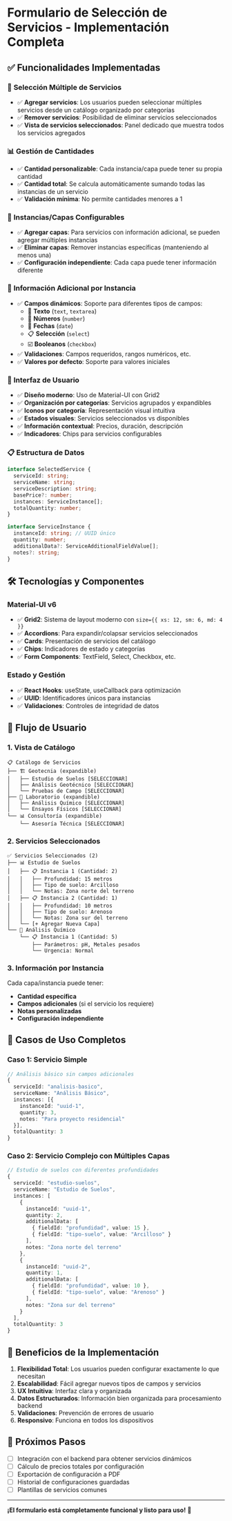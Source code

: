 # Formulario de Selección de Servicios - Implementación Completa

## ✅ Funcionalidades Implementadas

### 🎯 **Selección Múltiple de Servicios**

- ✅ **Agregar servicios**: Los usuarios pueden seleccionar múltiples servicios desde un catálogo organizado por categorías
- ✅ **Remover servicios**: Posibilidad de eliminar servicios seleccionados
- ✅ **Vista de servicios seleccionados**: Panel dedicado que muestra todos los servicios agregados

### 📊 **Gestión de Cantidades**

- ✅ **Cantidad personalizable**: Cada instancia/capa puede tener su propia cantidad
- ✅ **Cantidad total**: Se calcula automáticamente sumando todas las instancias de un servicio
- ✅ **Validación mínima**: No permite cantidades menores a 1

### 🔧 **Instancias/Capas Configurables**

- ✅ **Agregar capas**: Para servicios con información adicional, se pueden agregar múltiples instancias
- ✅ **Eliminar capas**: Remover instancias específicas (manteniendo al menos una)
- ✅ **Configuración independiente**: Cada capa puede tener información diferente

### 📝 **Información Adicional por Instancia**

- ✅ **Campos dinámicos**: Soporte para diferentes tipos de campos:
  - 📄 **Texto** (`text`, `textarea`)
  - 🔢 **Números** (`number`)
  - 📅 **Fechas** (`date`)
  - 📋 **Selección** (`select`)
  - ☑️ **Booleanos** (`checkbox`)
- ✅ **Validaciones**: Campos requeridos, rangos numéricos, etc.
- ✅ **Valores por defecto**: Soporte para valores iniciales

### 🎨 **Interfaz de Usuario**

- ✅ **Diseño moderno**: Uso de Material-UI con Grid2
- ✅ **Organización por categorías**: Servicios agrupados y expandibles
- ✅ **Iconos por categoría**: Representación visual intuitiva
- ✅ **Estados visuales**: Servicios seleccionados vs disponibles
- ✅ **Información contextual**: Precios, duración, descripción
- ✅ **Indicadores**: Chips para servicios configurables

### 📋 **Estructura de Datos**

```typescript
interface SelectedService {
  serviceId: string;
  serviceName: string;
  serviceDescription: string;
  basePrice?: number;
  instances: ServiceInstance[];
  totalQuantity: number;
}

interface ServiceInstance {
  instanceId: string; // UUID único
  quantity: number;
  additionalData?: ServiceAdditionalFieldValue[];
  notes?: string;
}
```

## 🛠️ **Tecnologías y Componentes**

### **Material-UI v6**

- ✅ **Grid2**: Sistema de layout moderno con `size={{ xs: 12, sm: 6, md: 4 }}`
- ✅ **Accordions**: Para expandir/colapsar servicios seleccionados
- ✅ **Cards**: Presentación de servicios del catálogo
- ✅ **Chips**: Indicadores de estado y categorías
- ✅ **Form Components**: TextField, Select, Checkbox, etc.

### **Estado y Gestión**

- ✅ **React Hooks**: useState, useCallback para optimización
- ✅ **UUID**: Identificadores únicos para instancias
- ✅ **Validaciones**: Controles de integridad de datos

## 📱 **Flujo de Usuario**

### 1. **Vista de Catálogo**

```
📋 Catálogo de Servicios
├── 🏗️ Geotecnia (expandible)
│   ├── Estudio de Suelos [SELECCIONAR]
│   ├── Análisis Geotécnico [SELECCIONAR]
│   └── Pruebas de Campo [SELECCIONAR]
├── 🔬 Laboratorio (expandible)
│   ├── Análisis Químico [SELECCIONAR]
│   └── Ensayos Físicos [SELECCIONAR]
└── 📊 Consultoría (expandible)
    └── Asesoría Técnica [SELECCIONAR]
```

### 2. **Servicios Seleccionados**

```
✅ Servicios Seleccionados (2)
├── 📊 Estudio de Suelos
│   ├── 📋 Instancia 1 (Cantidad: 2)
│   │   ├── Profundidad: 15 metros
│   │   ├── Tipo de suelo: Arcilloso
│   │   └── Notas: Zona norte del terreno
│   ├── 📋 Instancia 2 (Cantidad: 1)
│   │   ├── Profundidad: 10 metros
│   │   ├── Tipo de suelo: Arenoso
│   │   └── Notas: Zona sur del terreno
│   └── [+ Agregar Nueva Capa]
└── 🔬 Análisis Químico
    └── 📋 Instancia 1 (Cantidad: 5)
        ├── Parámetros: pH, Metales pesados
        └── Urgencia: Normal
```

### 3. **Información por Instancia**

Cada capa/instancia puede tener:

- **Cantidad específica**
- **Campos adicionales** (si el servicio los requiere)
- **Notas personalizadas**
- **Configuración independiente**

## 🎯 **Casos de Uso Completos**

### **Caso 1: Servicio Simple**

```typescript
// Análisis básico sin campos adicionales
{
  serviceId: "analisis-basico",
  serviceName: "Análisis Básico",
  instances: [{
    instanceId: "uuid-1",
    quantity: 3,
    notes: "Para proyecto residencial"
  }],
  totalQuantity: 3
}
```

### **Caso 2: Servicio Complejo con Múltiples Capas**

```typescript
// Estudio de suelos con diferentes profundidades
{
  serviceId: "estudio-suelos",
  serviceName: "Estudio de Suelos",
  instances: [
    {
      instanceId: "uuid-1",
      quantity: 2,
      additionalData: [
        { fieldId: "profundidad", value: 15 },
        { fieldId: "tipo-suelo", value: "Arcilloso" }
      ],
      notes: "Zona norte del terreno"
    },
    {
      instanceId: "uuid-2",
      quantity: 1,
      additionalData: [
        { fieldId: "profundidad", value: 10 },
        { fieldId: "tipo-suelo", value: "Arenoso" }
      ],
      notes: "Zona sur del terreno"
    }
  ],
  totalQuantity: 3
}
```

## 🚀 **Beneficios de la Implementación**

1. **Flexibilidad Total**: Los usuarios pueden configurar exactamente lo que necesitan
2. **Escalabilidad**: Fácil agregar nuevos tipos de campos y servicios
3. **UX Intuitiva**: Interfaz clara y organizada
4. **Datos Estructurados**: Información bien organizada para procesamiento backend
5. **Validaciones**: Prevención de errores de usuario
6. **Responsivo**: Funciona en todos los dispositivos

## 🔄 **Próximos Pasos**

- [ ] Integración con el backend para obtener servicios dinámicos
- [ ] Cálculo de precios totales por configuración
- [ ] Exportación de configuración a PDF
- [ ] Historial de configuraciones guardadas
- [ ] Plantillas de servicios comunes

---

**¡El formulario está completamente funcional y listo para uso!** 🎉
